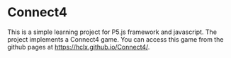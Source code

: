 # Connect4
This is a simple learning project for P5.js framework and javascript. The
project implements a Connect4 game. You can access this game from the github
pages at https://hclx.github.io/Connect4/.


